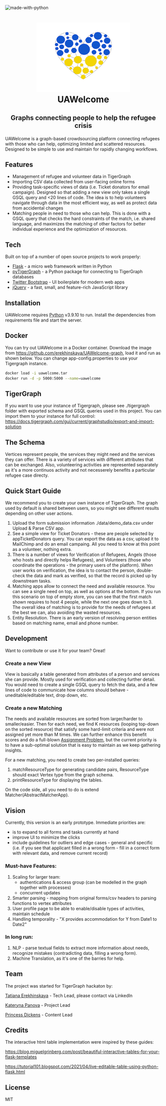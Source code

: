 
![made-with-python](https://img.shields.io/badge/Made%20with-Python3-brightgreen)
<h1>
<p align="center">
  <img src="static/images/heart.png" alt="Logo" width="300">
  <br>UAWelcome
</h1>
<h2>
  <p align="center">
Graphs connecting people to help the refugee crisis  <br />
    </p>
</h2>
</p>


UAWelcome is a graph-based crowdsourcing platform connecting refugees with those who can help, optimizing limited and scattered resources. Designed to be simple to use and maintain for rapidly changing workflows.

## Features
- Management of refugee and volunteer data in TigerGraph
- Importing CSV data collected from user-facing online forms
- Providing task-specific views of data (i.e. Ticket donators for email campaign). Designed so that adding a new view only takes a single GSQL query and <20 lines of code. The idea is to help volunteers navigate through data in the most efficient way, as well as protect data from accidental changes
- Matching people in need to those who can help. This is done with a GSQL query that checks the hard constraints of the match, i.e. shared language, and maximizes the matching of other factors for better individual experience and the optimization of resources.

## Tech

Built on top of a number of open source projects to work properly:

- [Flask] -  a micro web framework written in Python
- [pyTigerGraph] - a Python package for connecting to TigerGraph databases
- [Twitter Bootstrap] - UI boilerplate for modern web apps
- [jQuery] - a fast, small, and feature-rich JavaScript library

## Installation

UAWelcome requires [Python](https://python.org/) v3.9.10 to run.
Install the dependencies from requirements file and start the server.

## Docker
You can try out UAWelcome in a Docker container.
Download the image from https://github.com/erekhinskaya/UAWelcome-graph, load it and run as shown below.
You can change app-config.properties to use your Tigergraph instance.

```sh
docker load -i uawelcome.tar
docker run -d -p 5000:5000 --name=uawelcome 

```
## TigerGraph
If you want to use your instance of Tigergraph, please see ./tigergraph folder with exported schema and GSQL queries used in this project. 
You can import them to your instance for full control: https://docs.tigergraph.com/gui/current/graphstudio/export-and-import-solution

## The Schema
Vertices represent people, the services they might need and the services they can offer. There is a variety of services with different attributes that can be exchanged. Also, volunteering activities are represented separately as it's a more continuos activity and not necesserely benefits a particular refugee case directy.

## Quick Start Guide

We recommend you to create your own instance of TigerGraph. The graph used by default is shared between users, so you might see different results depending on other user actions.

1. Upload the form submission information ./data/demo_data.csv under Upload & Parse CSV app.
2. See a simple view for Ticket Donators - these are people selected by appTicketDonators query. You can export the data as a csv, upload it to MailChimp and do an email campaing. All you need to know at this point as a volunteer, nothing extra.
3. There is a number of views for Verification of Refugees, Angels (those who hosts and directly helps Refugees), and Volunteers (those who coordinate the operations - the primary users of the platform). When user works on verification, the idea is to contact the person, double-check the data and mark as verified, so that the record is picked up by downstream tasks.
4. Matching apps allow to connect the need and available resource. You can see a single need on top, as well as options at the bottom.  If you run this scenario on top of empty store, you can see that the first match shown requires to host 4 people, while the next one goes down to 3. The overall idea of matching is to provide for the needs of refugees at the best we can, also avoiding the wasted resources. 
5. Entity Resolution. There is an early version of resolving person entities based on matching name, email and phone number.

## Development

Want to contribute or use it for your team? Great!

### Create a new View
View is basically a table generated from attributes of a person and services she can provide. Mostly used for verification and collecting further detail. You would need to create a single GSQL query to fetch the data, and a few lines of code to communicate how columns should behave - uneditable/editable text, drop down, etc. 

### Create a new Matching
The needs and available resources are sorted from larger/harder to smaller/easier. Then for each need, we find K resources (looping top-down on the sorted resource) that satisfy some hard-limit criteria and were not assigned yet more than M times. We can further enhance this benefit scores and do a full-blown [Assignment Problem]( https://en.wikipedia.org/wiki/Assignment_problem), but the current priority is to have a sub-optimal solution that is easy to maintain as we keep gathering insights.

For a new matching, you need to create two per-installed queries: 
1. matchResourceType for generating candidate pairs, ResourceType should exact Vertex type from the graph schema.
2. printResourceType for displaying the tables.

On the code side, all you need to do is extend Matcher<ResourceType>(AbstractMatcherApp).

## Vision

Currently, this version is an early prototype. Immediate priorities are:
 - is to expand to all forms and tasks currently at hand
 - improve UI to minimize the clicks
 - include guidelines for outliers and edge cases - general and specific (i.e. if you see that applicant filled in a wrong form - fill in a correct form with relevant data, and remove current record)

### Must-have Features:
1. Scaling for larger team:
    - authentications & access group (can be modelled in the graph together with processes)
    - concurrent updates
2. Smarter parsing - mapping from original forms/csv headers to parsing functions to vertex attributes
3. User profile page to be able to enable/disable types of activities, maintain schedule 
4. Handling temporality - "X provides accommodation for Y from Date1 to Date2"

### In long run:
1. NLP - parse textual fields to extract more information about needs, recognize mistakes (contradicting data, filling a wrong form).
2. Machine Translation, as it's one of the barries for help.
  



## Team
The project was started for TigerGraph hackaton by:
  
[Tatiana Erekhinskaya] - Tech Lead, please contact via LinkedIn
  
[Kateryna Panova] - Project Lead
  
[Princess Dickens] - Content Lead

## Credits
The interactive html table implementation were inspired by these guides:
  
https://blog.miguelgrinberg.com/post/beautiful-interactive-tables-for-your-flask-templates
  
https://tutorial101.blogspot.com/2021/04/live-editable-table-using-python-flask.html

## License

MIT


[//]: # (These are reference links used in the body of this note and get stripped out when the markdown processor does its job. There is no need to format nicely because it shouldn't be seen. Thanks SO - http://stackoverflow.com/questions/4823468/store-comments-in-markdown-syntax)
   [Flask]: <https://github.com/pallets/flask>
   [pyTigerGraph]: https://github.com/pyTigerGraph/pyTigerGraph
   [Twitter Bootstrap]: <http://twitter.github.com/bootstrap/>
   [jQuery]: <http://jquery.com>
   [Tatiana Erekhinskaya]: <https://www.linkedin.com/in/tatiana-erekhinskaya/>
   [Kateryna Panova]: <https://www.linkedin.com/in/kateryna-panova/>
   [Princess Dickens]: <https://www.linkedin.com/in/princess-dickens/>
